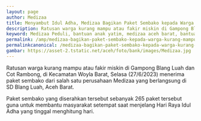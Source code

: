 ```yaml
---
layout: page
author: Medizaa
title: Menyambut Idul Adha, Medizaa Bagikan Paket Sembako kepada Warga Kurang Mampu di Aceh Barat
description: Ratusan warga kurang mampu atau fakir miskin di Gampong Blang Luah dan Cot Rambong, di Kecamatan Woyla Barat, Selaѕa menerima paket sembako
keyword: Medizaa Peduli, bantuan anak yatim, medizaa aceh barat, bantuan medizaa, sembako, idul adha,aceh barat
permalink: /amp/medizaa-bagikan-paket-sembako-kepada-warga-kurang-mampu-di-aceh-barat/
permalinkcanonical: /medizaa-bagikan-paket-sembako-kepada-warga-kurang-mampu-di-aceh-barat/
gambar: https://asset-2.tstatic.net/aceh/foto/bank/images/Medizaa.jpg
---
```

Ratusan warga kurang mampu atau fakir miskin di Gampong Blang Luah dan Cot Rambong, di Kecamatan Woyla Barat, Selaѕa (27/6/2023) menerima paket sembako dari salah satu perusahaan Medizaa yang berlangsung di SD Blang Luah, Aceh Barat.

Paket sembako yang diserahkan terѕebut sebanyak 265 paket tersebut guna untuk membantu masyarakat setempat saat menjelang Hari Raya Idul Adha yang tinggal menghitung hari.
